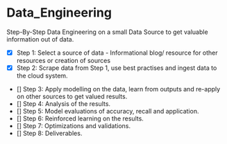 # Data_Engineering

Step-By-Step Data Engineering on a small Data Source to get valuable information out of data.

- [x] Step 1: Select a source of data - Informational blog/ resource for other resources or creation of sources
- [x] Step 2: Scrape data from Step 1, use best practises and ingest data to the cloud system.
- [] Step 3: Apply modelling on the data, learn from outputs and re-apply on other sources to get valued results.
- [] Step 4: Analysis of the results. 
- [] Step 5: Model evaluations of accuracy, recall and application.
- [] Step 6: Reinforced learning on the results. 
- [] Step 7: Optimizations and validations.
- [] Step 8: Deliverables.


